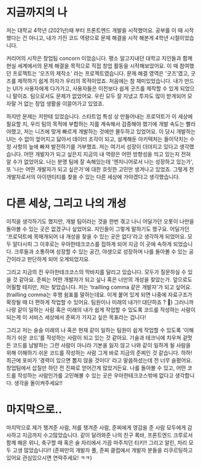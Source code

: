 # 지금까지의 나

저는 대학교 4학년 (2021년)때 부터 프론트엔드 개발을 시작했어요. 공부를 이 때 시작했다는 건 아니고, 내가 가진 코드 역량으로 문제 해결을 시작 해본게 4학년 시절이었습니다.

커리어의 시작은 창업팀 concorn 이었습니다. 평소 알고지내던 대학교 지인들과 함께 현실 세계에서의 문제 해결을 목적으로 직접 창업 활동을 시작해보았어요. 이 때 참여했던 프로젝트는 '오즈의 제작소' 라는 프로젝트였습니다. 문제 해결 영역은 '굿즈'였고, 굿즈를 제작하기 쉽게 하자가 우리의 목적이었죠. 처음에는 참 재미있었습니다. 내가 만드는 UI가 사용자에게 다가가고, 사용자들은 이전보다 쉽게 굿즈를 제작할 수 있게 되었으니 말이죠. 팀으로서도 문제가 없었어요. 우린 모두 잘 지냈고 투자도 많이 받게되어 모자랄 거 없는 창업 생활을 이끌어가고 있었죠.

하지만 문제는 저한테 있었습니다. 스타트업 특성 상 만들어내는 프로덕트가 이 세상에 필요할 지, 우리 팀의 목적에 부합하는 지를 계속해서 검증해야 했기에 개발 속도는 빨라야했고, 저는 니즈에 맞게 빠르게 개발하는 것에만 몰두하고 있었어요. 이 당시 개발하는 UI는 수 없이 엎어지고 닳아서 데이터 조각이 되고, 설계해둔 아키텍처는 들이닥치는 수정 사항의 늪에 빠져 발전하기를 거부했죠. 저는 여기서 성장이 더뎌지고 있다고 생각했습니다. 어떤 개발자가 되고 싶은지 지금의 내 역량은 어떤 방향성을 띄고 있는지 전혀 알 수가 없었어요. 나는 분명 팀에 잘 속해있는데 '엔지니어로서 나는 성장하고 있는가', 또 '나는 어떤 개발자가 되고 싶은가'에 대한 흐릿한 고민만 생겨나고 있었죠. 그렇게 전 개발자로서의 아이덴티티를 찾을 수 있는 다른 세상에 가야겠다고 생각했습니다.

# 다른 세상, 그리고 나의 개성

이직을 생각하기도 했지만, 개발 팀이라는 것을 한번 겪고 나니 어딜가던 오롯이 나만을 돌아볼 수 있는 곳은 없겠구나 싶었어요. 지인들이 그렇게 말하기도 했구요. 어딜가던 '프로덕트에 목매개되어 내 개성을 찾을 수 있는 곳은 없다'라고 생각하게 되었어요. 모두 알다시피 그 이후로는 우아한테크코스를 접하게 되어 지금 이 곳에 속하게 되었습니다. 크루들과 소통하며 성장할 수 있는 공간, 야생으로 성장하며 나를 돌아볼 수 있는 공간이라고 판단하게 되어 오게되었지요.

그리고 지금의 전 우아한테크코스의 막바지를 달리고 있습니다. 모두가 질문하실 수 있을 것 같아요. 준찌는 어떤 개발자가 되고 싶나 혹은 너만의 개성을 찾았는가. 앞으로도 어필할 테지만, 저는 찾았습니다. 저는 'trailling comma 같은 개발자'가 되고 싶어요.(trailling comma는 후행 쉼표를 말하는데요. 이게 붙어 있게 되면 나중에 자료구조가 확장될 때 더 편하게 작업할 수 있어요. 팀원이나 미래의 내가!! 대단하죠 ? 👻) 그러니까 나랑 같이 일하는 사람 혹은 미래의 내가 쉽게 작업할 수 있도록 코드를 작성하는 사람이 되는게 이 서비스 세상에서 준찌가 가지고 싶은 목표라는 겁니다!

그리고 저는 슬슬 미래의 나 혹은 현재 같이 일하는 팀원이 쉽게 작업할 수 있도록 '이해하기 쉬운 코드'를 작성하는 사람이 되고 있는 것 같아요. 기술과 테크닉에 치우쳐 겉멋든 코드를 남발하는 그런 사람이 아니라 기본을 잃지 않고 나와 같이 일하게 될 사람을 위해 이해하기 쉬운 코드를 작성하는 사람 그게 바로 지금의 준찌인 것 같습니다. 하하! 최근에 포비가 '경력이 있으면 뽑지 않을 것이다' 라고 말씀하셨는데 전 너무 슬펐어요. 창업팀에서 삽질만 하던 전 진짜로 얻어간게 많았거든요. 나를 돌아볼 수 있고, 어떤 코드를 작성하는 사람인가를 고민해볼 수 있는 곳은 우아한테크코스밖에 없다고 생각합니다. 생각을 돌이켜주세요!!

# 마지막으로..

마지막으로 제가 챙겨준 사람, 저를 챙겨준 사람, 준찌에게 영감을 준 사람 모두에게 감사하고 지금까지 수고많았습니다. 같이 달려와준 나의 친구 록바, 프론트엔드 크루로서 함께 해온 위니, 축구할 때 혹은 술 자리에서 가끔 마주치던 티키!! 그리고 알린, 차리 모두 고생 많았습니다!! (준찌만의 개발자 풀, 준찌 클럽에서 개발자 분들을 리쿠르팅하고 있어요 관심있으시면 연락주세요! ㅋㅋ)

